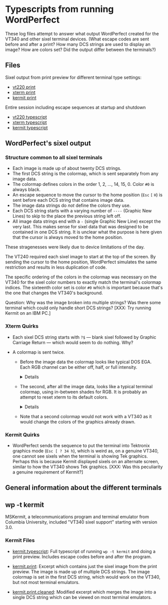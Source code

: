 # Typescripts from running WordPerfect

These log files attempt to answer what output WordPerfect created for
the VT340 and other sixel terminal devices. (What escape codes are
sent before and after a print? How many DCS strings are used to
display an image? How are colors set? Did the output differ between
the terminals?)

## Files

Sixel output from print preview for different terminal type settings:

* [vt220 print](sixeloutput/vt220.print)
* [xterm print](sixeloutput/xterm.print)
* [kermit print](sixeloutput/kermit.print)

Entire session including escape sequences at startup and shutdown

* [vt220 typescript](sixeloutput/vt220.typescript)
* [xterm typescript](sixeloutput/xterm.typescript)
* [kermit typescript](sixeloutput/kermit.typescript)

## WordPerfect's sixel output

### Structure common to all sixel terminals

* Each image is made up of about twenty DCS strings.
* The first DCS string is the colormap, which is sent separately from
  any image data.
* The colormap defines colors in the order 1, 2, …, 14, 15, 0. Color
  `#0` is always black.
* An escape sequence to move the cursor to the home position (`Esc`
  `[` `H`) is sent before each DCS string that contains image data.
* The image data strings do _not_ define the colors they use.
* Each DCS string starts with a varying number of `----` (Graphic New
  Lines) to skip to the place the previous string left off.
* All image data strings end with a `-` (single Graphic New Line)
  except the very last. This makes sense for sixel data that was
  designed to be contained in one DCS string. It is unclear what the
  purpose is here given that the cursor is always moved to the home
  position.

These stragenesses were likely due to device limitations of the day.

The VT240 required each sixel image to start at the top of the screen.
By sending the cursor to the home position, WordPerfect simulates the
same restriction and results in less duplication of code.

The specific ordering of the colors in the colormap was necessary on
the VT340 for the sixel color numbers to exactly match the terminal's
colormap indices. The sixteenth color set is color `#0` which is
important because that's the one that changes the VT340's background.

Question: Why was the image broken into multiple strings? Was there
some terminal which could only handle short DCS strings? [XXX: Try
running Kermit on an IBM PC.]

### Xterm Quirks

* Each sixel DCS string starts with `?$` — blank sixel followed by
  Graphic Carriage Return — which would seem to do nothing. Why?

* A colormap is sent twice. 

  * Before the image data the colormap looks like typical DOS EGA.
	Each RGB channel can be either off, half, or full intensity.

	<details>

	P;1;;q?$#1;2;0;0;50#2;2;0;50;0#3;2;0;50;50#4;2;50;0;0#5;2;50;0;50#6;2;50;25;0#7;2;50;50;50#8;2;75;75;75#9;2;0;0;100#10;2;0;100;0#11;2;0;100;100#12;2;100;0;0#13;2;100;0;100#14;2;100;100;0#15;2;100;100;100#0;2;0;0;0\

	</details>

  * The second, after all the image data, looks like a typical
    terminal colormap, using in-between shades for RGB. It is probably
    an attempt to reset xterm to its default colors.
	
	<details>

	P;1;;q?$#1;2;20;20;80#2;2;80;13;13#3;2;20;80;20#4;2;80;20;80#5;2;20;80;80#6;2;80;80;20#7;2;53;53;53#8;2;26;26;26#9;2;33;33;60#10;2;60;26;26#11;2;33;60;33#12;2;60;33;60#13;2;33;60;60#14;2;60;60;33#15;2;80;80;80#0;2;;;?$\

	</details>

  * Note that a second colormap would not work with a VT340 as it
    would change the colors of the graphics already drawn.

### Kermit Quirks

* WordPerfect sends the sequence to put the terminal into Tektronix
  graphics mode (`Esc [ ? 34 h`), which is weird as, on a genuine
  VT340, one cannot see sixels when the terminal is showing Tek
  graphics. Perhaps this is because Kermit displayed sixels on an
  alternate screen, similar to how the VT340 shows Tek graphics. 
  [XXX: Was this peculiarity a genuine requirement of Kermit?]


## General information about the different terminals

## wp -t kermit 

MSKermit, a telecommunications program and terminal emulator from
Columbia University, included "VT340 sixel support" starting with
version 3.0. 

### Kermit Files

* [kermit.typescript](kermit.typescript): Full typescript of running
  `wp -t kermit` and doing a print preview. Includes escape codes
  before and after the program.

* [kermit.print](kermit.print): Excerpt which contains just the sixel
  image from the print preview. The image is made up of multiple DCS
  strings. The image colormap is set in the first DCS string, which
  would work on the VT340, but not most terminal emulators. 
  
* [kermit.print.cleaned](kermit.print.cleaned): Modified excerpt which
  merges the image into a single DCS string which can be viewed on
  most terminal emulators.
  
  
